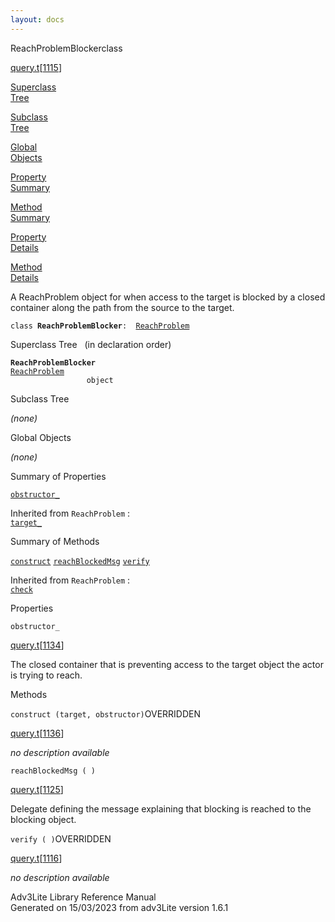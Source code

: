```yaml
---
layout: docs
---
```

<span class="title">ReachProblemBlocker</span><span class="type">class</span>

[query.t](../file/query.t.html)\[[1115](../source/query.t.html#1115)\]

[Superclass  
Tree](#_SuperClassTree_)

[Subclass  
Tree](#_SubClassTree_)

[Global  
Objects](#_ObjectSummary_)

[Property  
Summary](#_PropSummary_)

[Method  
Summary](#_MethodSummary_)

[Property  
Details](#_Properties_)

[Method  
Details](#_Methods_)



A ReachProblem object for when access to the target is blocked by a
closed container along the path from the source to the target.

`class `**`ReachProblemBlocker`**` :   `[`ReachProblem`](../object/ReachProblem.html)



<span id="_SuperClassTree_"></span>



<span class="hdln">Superclass Tree</span>   (in declaration order)



**`ReachProblemBlocker`**  
[`ReachProblem`](../object/ReachProblem.html)  
`                 object`  
<span id="_SubClassTree_"></span>



<span class="hdln">Subclass Tree</span>  



*(none)* <span id="_ObjectSummary_"></span>



<span class="hdln">Global Objects</span>  



*(none)* <span id="_PropSummary_"></span>



<span class="hdln">Summary of Properties</span>  



[`obstructor_`](#obstructor_)

Inherited from `ReachProblem` :  
[`target_`](../object/ReachProblem.html#target_)

<span id="_MethodSummary_"></span>



<span class="hdln">Summary of Methods</span>  



[`construct`](#construct) [`reachBlockedMsg`](#reachBlockedMsg) [`verify`](#verify)

Inherited from `ReachProblem` :  
[`check`](../object/ReachProblem.html#check)

<span id="_Properties_"></span>



<span class="hdln">Properties</span>  



<span id="obstructor_"></span>

`obstructor_`

[query.t](../file/query.t.html)\[[1134](../source/query.t.html#1134)\]



The closed container that is preventing access to the target object the
actor is trying to reach.



<span id="_Methods_"></span>



<span class="hdln">Methods</span>  



<span id="construct"></span>

`construct (target, obstructor)`<span class="rem">OVERRIDDEN</span>

[query.t](../file/query.t.html)\[[1136](../source/query.t.html#1136)\]



*no description available*



<span id="reachBlockedMsg"></span>

`reachBlockedMsg ( )`

[query.t](../file/query.t.html)\[[1125](../source/query.t.html#1125)\]



Delegate defining the message explaining that blocking is reached to the
blocking object.



<span id="verify"></span>

`verify ( )`<span class="rem">OVERRIDDEN</span>

[query.t](../file/query.t.html)\[[1116](../source/query.t.html#1116)\]



*no description available*





Adv3Lite Library Reference Manual  
Generated on 15/03/2023 from adv3Lite version 1.6.1


